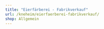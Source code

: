 ```yaml
---
title: "Eierfärberei - Fabrikverkauf"
url: /kneheim/eierfaerberei-fabrikverkauf/
shop: Allgemein
---
```

